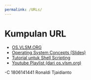 ```yaml
---
permalink: /URLs/
---
```


# Kumpulan URL

* [OS.VLSM.ORG](https://os.vlsm.org/)
* [Operating System Concepts (Slides)](https://www.os-book.com/OS10/slide-dir/)
* [Tutorial untuk Shell Scripting](https://www.shellscript.sh/)
* [Youtube Playlist (dari os.vlsm.org)](https://os.vlsm.org/playlists/)

-C 1806141441 Ronaldi Tjaidianto
